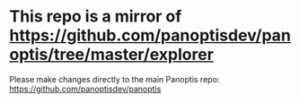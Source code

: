 # This repo is a mirror of https://github.com/panoptisdev/panoptis/tree/master/explorer

Please make changes directly to the main Panoptis repo: https://github.com/panoptisdev/panoptis

